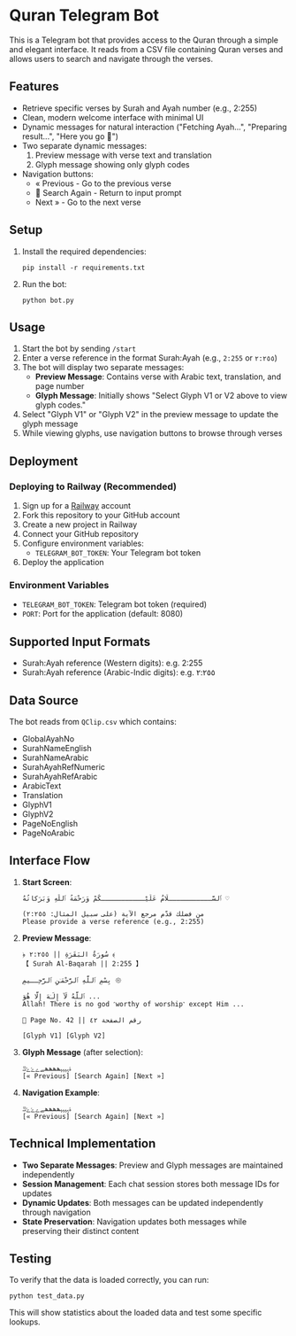# Quran Telegram Bot

This is a Telegram bot that provides access to the Quran through a simple and elegant interface. It reads from a CSV file containing Quran verses and allows users to search and navigate through the verses.

## Features

- Retrieve specific verses by Surah and Ayah number (e.g., 2:255)
- Clean, modern welcome interface with minimal UI
- Dynamic messages for natural interaction ("Fetching Ayah...", "Preparing result...", "Here you go 🌙")
- Two separate dynamic messages:
  1. Preview message with verse text and translation
  2. Glyph message showing only glyph codes
- Navigation buttons:
  - « Previous - Go to the previous verse
  - 🔎 Search Again - Return to input prompt
  - Next » - Go to the next verse

## Setup

1. Install the required dependencies:
   ```
   pip install -r requirements.txt
   ```

2. Run the bot:
   ```
   python bot.py
   ```

## Usage

1. Start the bot by sending `/start`
2. Enter a verse reference in the format Surah:Ayah (e.g., `2:255` or `٢:٢٥٥`)
3. The bot will display two separate messages:
   - **Preview Message**: Contains verse with Arabic text, translation, and page number
   - **Glyph Message**: Initially shows "Select Glyph V1 or V2 above to view glyph codes."
4. Select "Glyph V1" or "Glyph V2" in the preview message to update the glyph message
5. While viewing glyphs, use navigation buttons to browse through verses

## Deployment

### Deploying to Railway (Recommended)

1. Sign up for a [Railway](https://railway.app) account
2. Fork this repository to your GitHub account
3. Create a new project in Railway
4. Connect your GitHub repository
5. Configure environment variables:
   - `TELEGRAM_BOT_TOKEN`: Your Telegram bot token
6. Deploy the application

### Environment Variables

- `TELEGRAM_BOT_TOKEN`: Telegram bot token (required)
- `PORT`: Port for the application (default: 8080)

## Supported Input Formats

- Surah:Ayah reference (Western digits): e.g. 2:255
- Surah:Ayah reference (Arabic-Indic digits): e.g. ٢:٢٥٥

## Data Source

The bot reads from `QClip.csv` which contains:
- GlobalAyahNo
- SurahNameEnglish
- SurahNameArabic
- SurahAyahRefNumeric
- SurahAyahRefArabic
- ArabicText
- Translation
- GlyphV1
- GlyphV2
- PageNoEnglish
- PageNoArabic

## Interface Flow

1. **Start Screen**:
   ```
   ٱلسَّـــــــــــلَامُ عَلَيْـــــــــــكُمْ وَرَحْمَةُ ٱللَّٰهِ وَبَرَكاتُهُ ♡‎

   من فضلك قدّم مرجع الآية (على سبيل المثال: ٢:٢٥٥)
   Please provide a verse reference (e.g., 2:255)
   ```

2. **Preview Message**:
   ```
   ﴿ سُورَةُ البَقَرَةِ || ٢:٢٥٥ ﴾
   【 Surah Al-Baqarah || 2:255 】

   بِسْمِ ٱللَّهِ ٱلرَّحْمَـٰنِ ٱلرَّحِــيمِ 𑁍

   ٱللَّهُ لَآ إِلَـٰهَ إِلَّا هُوَ ...
   Allah! There is no god ˹worthy of worship˺ except Him ...

   📄 Page No. 42 || رقم الصفحة ٤٢

   [Glyph V1] [Glyph V2]
   ```

3. **Glyph Message** (after selection):
   ```
   ۀہہہہھھھھےےۓۓڭ
   [« Previous] [Search Again] [Next »]
   ```

4. **Navigation Example**:
   ```
   ۀہہہہھھھھےےۓۓڭ
   [« Previous] [Search Again] [Next »]
   ```

## Technical Implementation

- **Two Separate Messages**: Preview and Glyph messages are maintained independently
- **Session Management**: Each chat session stores both message IDs for updates
- **Dynamic Updates**: Both messages can be updated independently through navigation
- **State Preservation**: Navigation updates both messages while preserving their distinct content

## Testing

To verify that the data is loaded correctly, you can run:
```
python test_data.py
```

This will show statistics about the loaded data and test some specific lookups.